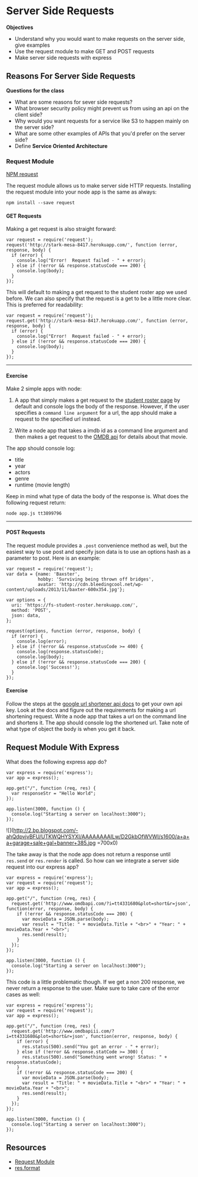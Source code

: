 # Server Side Requests

__Objectives__

* Understand why you would want to make requests on the server side, give examples
* Use the request module to make GET and POST requests
* Make server side requests with express

## Reasons For Server Side Requests

__Questions for the class__

* What are some reasons for sever side requests?  
* What browser security policy might prevent us from using an api on the client side?
* Why would you want requests for a service like S3 to happen mainly on the server side?
* What are some other examples of APIs that you'd prefer on the server side?
* Define __Service Oriented Architecture__

### Request Module
[NPM request](https://www.npmjs.com/package/request)

The request module allows us to make server side HTTP requests.  Installing the request module into your node app is the same as always:

```
npm install --save request
```

#### GET Requests

Making a get request is also straight forward:

```
var request = require('request');
request('http://stark-mesa-8417.herokuapp.com/', function (error, response, body) {
  if (error) {
	console.log("Error!  Request failed - " + error);
  } else if (!error && response.statusCode === 200) {
	console.log(body);
  }
});
```
This will default to making a get request to the student roster app we used before.  We can also specify that the request is a get to be a little more clear.  This is preferred for readability:


```
var request = require('request');
request.get('http://stark-mesa-8417.herokuapp.com/', function (error, response, body) {
  if (error) {
	console.log("Error!  Request failed - " + error);
  } else if (!error && response.statusCode === 200) {
	console.log(body);
  }
});
```

---

#### Exercise

Make 2 simple apps with node:

1. A app that simply makes a get request to the [student roster page](https://fs-student-roster.herokuapp.com/) by default and console logs the body of the response. However, if the user specifies a `command line argument` for a url, the app should make a request to the specified url instead.

2. Write a node app that takes a imdb id as a command line argument and then makes a get request to the [OMDB api](http://www.omdbapi.com/) for details about that movie.  

The app should console log: 

* title
* year
* actors
* genre
* runtime (movie length)  

Keep in mind what type of data the body of the response is.  What does the following request return:

```
node app.js tt3899796
```

---

#### POST Requests

The request module provides a ```.post``` convenience method as well, but the easiest way to use post and specify json data is to use an options hash as a parameter to post.  Here is an example:

```
var request = require('request');
var data = {name: 'Baxster',
            hobby: 'Surviving being thrown off bridges',
            avatar: 'http://cdn.bleedingcool.net/wp-content/uploads/2013/11/baxter-600x354.jpg'};

var options = {
  uri: 'https://fs-student-roster.herokuapp.com/',
  method: 'POST',
  json: data,
};

request(options, function (error, response, body) {
  if (error) {
    console.log(error);
  } else if (!error && response.statusCode >= 400) {
    console.log(response.statusCode);
    console.log(body);
  } else if (!error && response.statusCode === 200) {
    console.log('Success!');
  }
});
```

#### Exercise

Follow the steps at the [google url shortener api docs](https://developers.google.com/url-shortener/v1/getting_started#APIKey) to get your own api key.  Look at the docs and figure out the requirements for making a url shortening request.  Write a node app that takes a url on the command line and shortens it. The app should console log the shortened url.  Take note of what type of object the body is when you get it back.

## Request Module With Express

What does the following express app do?

```
var express = require('express');
var app = express();

app.get("/", function (req, res) {
  var responseStr = "Hello World";
});

app.listen(3000, function () {
  console.log("Starting a server on localhost:3000");
});
```

![](http://2.bp.blogspot.com/-ahQdpvjvBFU/UTKWQHYSYXI/AAAAAAAAILw/D2GkbOfWVWI/s1600/a+a+a+garage+sale+gal+banner+385.jpg =700x0)

The take away is that the node app does not return a response until ```res.send``` or ```res.render``` is called.  So how can we integrate a server side request into our express app?


```
var express = require('express');
var request = require('request');
var app = express();

app.get("/", function (req, res) {
  request.get('http://www.omdbapi.com/?i=tt4331680&plot=short&r=json', function(error, response, body) {
    if (!error && response.statusCode === 200) {
      var movieData = JSON.parse(body);
      var result = "Title: " + movieData.Title + "<br>" + "Year: " + movieData.Year + "<br>";
      res.send(result);
    }
  });
});

app.listen(3000, function () {
  console.log("Starting a server on localhost:3000");
});
```

This code is a little problematic though.  If we get a non 200 response, we never return a response to the user.  Make sure to take care of the error cases as well:

```
var express = require('express');
var request = require('request');
var app = express();

app.get("/", function (req, res) {
  request.get('http://www.omdbapiii.com/?i=tt4331680&plot=short&r=json', function(error, response, body) {
    if (error) {
      res.status(500).send("You got an error - " + error);
    } else if (!error && response.statCode >= 300) {
      res.status(500).send("Something went wrong! Status: " + response.statusCode);
    } 
    if (!error && response.statusCode === 200) {
      var movieData = JSON.parse(body);
      var result = "Title: " + movieData.Title + "<br>" + "Year: " + movieData.Year + "<br>";
      res.send(result); 
    }
  });
});

app.listen(3000, function () {
  console.log("Starting a server on localhost:3000");
});
```

## Resources
* [Request Module](https://github.com/request/request)
* [res.format](http://expressjs.com/api.html#res.format)
